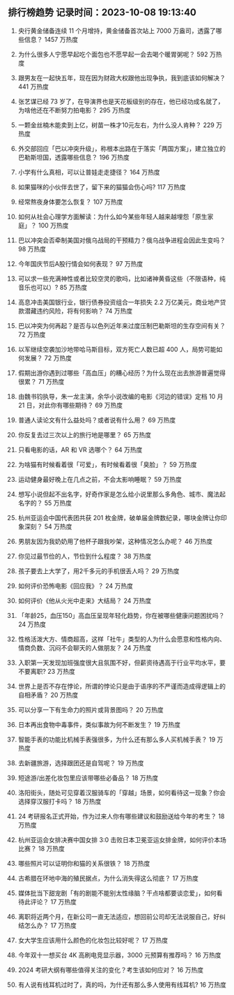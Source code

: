 
## 排行榜趋势 记录时间：2023-10-08 19:13:40
  
  1. 央行黄金储备连续 11 个月增持，黄金储备首次站上 7000 万盎司，透露了哪些信息？ 1457 万热度
    
  2. 为什么很多人宁愿早起吃个面包也不愿早起一会去喝个暖胃粥呢？ 592 万热度
    
  3. 跟男友在一起快五年，现在因为财政大权跟他出现争执，我到底该如何解决？ 441 万热度
    
  4. 张艺谋已经 73 岁了，在导演界也是天花板级别的存在，他已经功成名就了，为啥他还在不断努力拍电影？ 295 万热度
    
  5. 一颗金丝楠木能卖到上亿，树苗一株才10元左右，为什么没人肯种？ 229 万热度
    
  6. 外交部回应「巴以冲突升级」，称根本出路在于落实「两国方案」，建立独立的巴勒斯坦国，透露哪些信息？ 196 万热度
    
  7. 小学有什么真相，可以让普娃走走捷径？ 164 万热度
    
  8. 如果猫咪的小伙伴去世了，留下来的猫猫会伤心吗? 117 万热度
    
  9. 经常熬夜身体要怎么恢复？ 107 万热度
    
  10. 如何从社会心理学方面解读：为什么如今某些年轻人越来越埋怨「原生家庭」？ 100 万热度
    
  11. 巴以冲突会否牵制美国对俄乌战局的干预精力？俄乌战争进程会因此生变吗？ 98 万热度
    
  12. 今年国庆节后A股行情会如何表现？ 97 万热度
    
  13. 可以求一些充满神性或者比较空灵的歌吗，比如诸神黄昏这些（不限语种，纯音乐也可以）? 85 万热度
    
  14. 高息冲击美国银行业，银行债券投资组合一年损失 2.2 万亿美元，商业地产贷款潜藏违约风险，将有何影响？ 74 万热度
    
  15. 巴以冲突为何再起？是否与以色列近年来过度压制巴勒斯坦的生存空间有关？ 72 万热度
    
  16. 以军继续空袭加沙地带哈马斯目标，双方死亡人数已超 400 人，局势可能如何发展？ 72 万热度
    
  17. 假期出游你遇到过哪些「高血压」的糟心经历？为什么现在出去旅游普遍觉得很累？ 71 万热度
    
  18. 由魏书钧执导，朱一龙主演，余华小说改编的电影《河边的错误》定档 10 月 21 日，对此你有哪些期待？ 69 万热度
    
  19. 普通人读论文有什么益处吗？或者说有什么用？ 69 万热度
    
  20. 你反复去过三次以上的旅行地是哪里？ 65 万热度
    
  21. 只看电影的话，AR 和 VR 选哪个？ 64 万热度
    
  22. 为啥猫有时候看着很「可爱」，有时候看着很「臭脸」？ 59 万热度
    
  23. 运动健身最好晚上在几点之前，不会太影响睡眠？ 59 万热度
    
  24. 想写小说但起不出名字，好奇作家是怎么给小说里那么多角色、城市、魔法起名字的？ 55 万热度
    
  25. 杭州亚运会中国代表团共获 201 枚金牌，破单届金牌数纪录，哪块金牌让你印象深刻？ 54 万热度
    
  26. 男朋友因为我奶奶用了他杯子跟我吵架，这种情况怎么办呢？ 46 万热度
    
  27. 你见过最节俭的人，节俭到什么程度？ 38 万热度
    
  28. 孩子要去上大学了，用2千多元的手机很丢人吗？ 29 万热度
    
  29. 如何评价恐怖电影《回应我》？ 24 万热度
    
  30. 如何评价《他从火光中走来》大结局？ 24 万热度
    
  31. 「年龄25，血压150」高血压呈现年轻化趋势，你在被哪些健康问题困扰吗？ 24 万热度
    
  32. 性格活泼大方、情商超高，这样「社牛」类型的人为什么会愿意和性格内向、情商负数、沉闷不会聊天的人做朋友？ 24 万热度
    
  33. 入职第一天发现加班强度很大且氛围不好，但薪资待遇高于行业平均水平，要不要离职? 23 万热度
    
  34. 世界上是否不存在悖论，所谓的悖论只是由于语序的不严谨而造成得逻辑上的自相矛盾？ 20 万热度
    
  35. 可以分享一下有生命力的照片或背景图吗？ 20 万热度
    
  36. 日本再出食物中毒事件，类似事故为何不断发生？ 19 万热度
    
  37. 智能手表的功能比机械手表强很多，为什么还有那么多人买机械手表？ 19 万热度
    
  38. 去新疆旅游，选择跟团还是自驾呢？ 19 万热度
    
  39. 短途游/出差化妆包里应该带哪些必备品？ 18 万热度
    
  40. 洛阳街头，随处可见穿着汉服骑车的「穿越」场景，如何看待这一现象？你会选择穿汉服打卡吗？ 18 万热度
    
  41. 24 考研报名正式开始，作为过来人你有哪些建议和鼓励送给今年的考生？ 18 万热度
    
  42. 杭州亚运会女排决赛中国女排 3:0 击败日本卫冕亚运女排金牌，如何评价本场比赛？ 18 万热度
    
  43. 哪些照片可以证明你和猫的关系很铁？ 18 万热度
    
  44. 古希腊在环地中海的殖民据点，为什么消失得这么彻底？ 17 万热度
    
  45. 媒体批当下甜宠剧「有的剧能不能别太性缘脑？干点啥都要谈恋爱」，如何看待此评论？ 17 万热度
    
  46. 离职将近两个月，在新公司一直无法适应，想回前公司却无法说服自己，好纠结怎么办？ 17 万热度
    
  47. 女大学生应该用什么颜色的化妆包比较好呢？ 17 万热度
    
  48. 今年双十一想买台 4K 高刷电竞显示器，3000 元预算有推荐吗？ 16 万热度
    
  49. 2024 考研大纲有哪些值得关注的变化？考生该如何应对？ 16 万热度
    
  50. 有人说有线耳机过时了，真的吗，为什还有那么多人使用有线耳机? 16 万热度
    